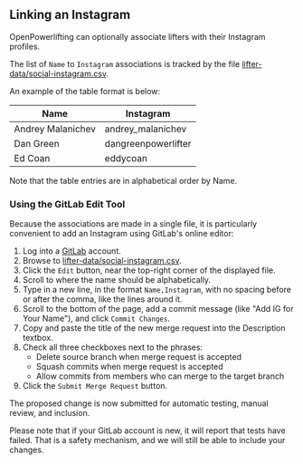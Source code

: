 ## Linking an Instagram

OpenPowerlifting can optionally associate lifters with their Instagram profiles.

The list of `Name` to `Instagram` associations is tracked by the file [lifter-data/social-instagram.csv](https://gitlab.com/openpowerlifting/opl-data/blob/main/lifter-data/social-instagram.csv).

An example of the table format is below:

| Name              | Instagram           |
|-------------------|---------------------|
| Andrey Malanichev | andrey\_malanichev  |
| Dan Green         | dangreenpowerlifter |
| Ed Coan           | eddycoan            |

Note that the table entries are in alphabetical order by Name.

### Using the GitLab Edit Tool

Because the associations are made in a single file, it is particularly convenient to add an Instagram using GitLab's online editor:
 1. Log into a [GitLab](https://gitlab.com) account.
 2. Browse to [lifter-data/social-instagram.csv](https://gitlab.com/openpowerlifting/opl-data/blob/main/lifter-data/social-instagram.csv).
 3. Click the `Edit` button, near the top-right corner of the displayed file.
 4. Scroll to where the name should be alphabetically.
 5. Type in a new line, in the format `Name,Instagram`, with no spacing before or after the comma, like the lines around it.
 6. Scroll to the bottom of the page, add a commit message (like "Add IG for Your Name"), and click `Commit Changes`.
 7. Copy and paste the title of the new merge request into the Description textbox.
 8. Check all three checkboxes next to the phrases: 
	- Delete source branch when merge request is accepted
	- Squash commits when merge request is accepted
	- Allow commits from members who can merge to the target branch
 9. Click the `Submit Merge Request` button.

The proposed change is now submitted for automatic testing, manual review, and inclusion.

Please note that if your GitLab account is new, it will report that tests have failed.
That is a safety mechanism, and we will still be able to include your changes.
